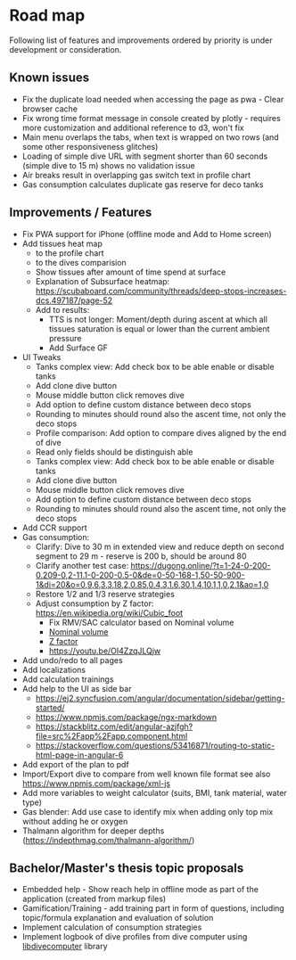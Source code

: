 # Road map

Following list of features and improvements ordered by priority is under development or consideration.

## Known issues

* Fix the duplicate load needed when accessing the page as pwa - Clear browser cache
* Fix wrong time format message in console created by plotly - requires more customization and additional reference to d3, won't fix
* Main menu overlaps the tabs, when text is wrapped on two rows (and some other responsiveness glitches)
* Loading of simple dive URL with segment shorter than 60 seconds (simple dive to 15 m) shows no validation issue
* Air breaks result in overlapping gas switch text in profile chart
* Gas consumption calculates duplicate gas reserve for deco tanks 

## Improvements / Features

* Fix PWA support for iPhone (offline mode and Add to Home screen)
* Add tissues heat map
  * to the profile chart
  * to the dives comparision
  * Show tissues after amount of time spend at surface
  * Explanation of Subsurface heatmap: https://scubaboard.com/community/threads/deep-stops-increases-dcs.497187/page-52
  * Add to results:
    * TTS is not longer: Moment/depth during ascent at which all tissues saturation is equal or lower than the current ambient pressure
    * Add Surface GF
* UI Tweaks
  * Tanks complex view: Add check box to be able enable or disable tanks
  * Add clone dive button
  * Mouse middle button click removes dive
  * Add option to define custom distance between deco stops
  * Rounding to minutes should round also the ascent time, not only the deco stops
  * Profile comparison: Add option to compare dives aligned by the end of dive
  * Read only fields should be distinguish able
  * Tanks complex view: Add check box to be able enable or disable tanks
  * Add clone dive button
  * Mouse middle button click removes dive
  * Add option to define custom distance between deco stops
  * Rounding to minutes should round also the ascent time, not only the deco stops
* Add CCR support
* Gas consumption:
  * Clarify: Dive to 30 m in extended view and reduce depth on second segment to 29 m - reserve is 200 b, should be around 80
  * Clarify another test case: https://dugong.online/?t=1-24-0-200-0.209-0,2-11.1-0-200-0.5-0&de=0-50-168-1,50-50-900-1&di=20&o=0,9,6,3,3,18,2,0.85,0.4,3,1.6,30,1.4,10,1,1,0,2,1&ao=1,0
  * Restore 1/2 and 1/3 reserve strategies
  * Adjust consumption by Z factor: <https://en.wikipedia.org/wiki/Cubic_foot>
    * Fix RMV/SAC calculator based on Nominal volume
    * [Nominal volume](https://en.wikipedia.org/wiki/Diving_cylinder#Nominal_volume_of_gas_stored)
    * [Z factor](https://www.divegearexpress.com/library/articles/calculating-scuba-cylinder-capacities)
    * <https://youtu.be/OI4ZzqJLQjw>
* Add undo/redo to all pages
* Add localizations
* Add calculation trainings
* Add help to the UI as side bar
  * <https://ej2.syncfusion.com/angular/documentation/sidebar/getting-started/>
  * <https://www.npmjs.com/package/ngx-markdown>
  * <https://stackblitz.com/edit/angular-azjfgh?file=src%2Fapp%2Fapp.component.html>
  * <https://stackoverflow.com/questions/53416871/routing-to-static-html-page-in-angular-6>
* Add export of the plan to pdf
* Import/Export dive to compare from well known file format see also <https://www.npmjs.com/package/xml-js>
* Add more variables to weight calculator (suits, BMI, tank material, water type)
* Gas blender: Add use case to identify mix when adding only top mix without adding he or oxygen
* Thalmann algorithm for deeper depths (https://indepthmag.com/thalmann-algorithm/)

## Bachelor/Master's thesis topic proposals

* Embedded help - Show reach help in offline mode as part of the application (created from markup files)
* Gamification/Training - add training part in form of questions, including topic/formula explanation and evaluation of solution
* Implement calculation of consumption strategies
* Implement logbook of dive profiles from dive computer using [libdivecomputer](https://github.com/libdivecomputer/libdivecomputer>) library 
